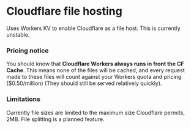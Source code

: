 # Cloudflare file hosting 

Uses Workers KV to enable Cloudflare as a file host. This is currently unstable.

### Pricing notice

You should know that **Cloudflare Workers always runs in front the CF Cache**. This means none of the files will be cached, and every request made to these files will count against your Workers quota and pricing ($0.50/million) (They should still be served relatively quickly).

### Limitations

Currently file sizes are limited to the maximum size Cloudflare permits, 2MB. File splitting is a planned feature.

